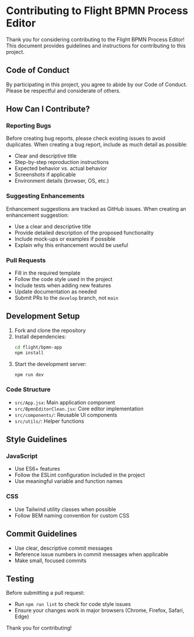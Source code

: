 # Contributing to Flight BPMN Process Editor

Thank you for considering contributing to the Flight BPMN Process Editor! This document provides guidelines and instructions for contributing to this project.

## Code of Conduct

By participating in this project, you agree to abide by our Code of Conduct. Please be respectful and considerate of others.

## How Can I Contribute?

### Reporting Bugs

Before creating bug reports, please check existing issues to avoid duplicates. When creating a bug report, include as much detail as possible:

- Clear and descriptive title
- Step-by-step reproduction instructions
- Expected behavior vs. actual behavior
- Screenshots if applicable
- Environment details (browser, OS, etc.)

### Suggesting Enhancements

Enhancement suggestions are tracked as GitHub issues. When creating an enhancement suggestion:

- Use a clear and descriptive title
- Provide detailed description of the proposed functionality
- Include mock-ups or examples if possible
- Explain why this enhancement would be useful

### Pull Requests

- Fill in the required template
- Follow the code style used in the project
- Include tests when adding new features
- Update documentation as needed
- Submit PRs to the `develop` branch, not `main`

## Development Setup

1. Fork and clone the repository
2. Install dependencies:
   ```bash
   cd flight/bpmn-app
   npm install
   ```
3. Start the development server:
   ```bash
   npm run dev
   ```

### Code Structure

- `src/App.jsx`: Main application component
- `src/BpmnEditorClean.jsx`: Core editor implementation
- `src/components/`: Reusable UI components
- `src/utils/`: Helper functions

## Style Guidelines

### JavaScript

- Use ES6+ features
- Follow the ESLint configuration included in the project
- Use meaningful variable and function names

### CSS

- Use Tailwind utility classes when possible
- Follow BEM naming convention for custom CSS

## Commit Guidelines

- Use clear, descriptive commit messages
- Reference issue numbers in commit messages when applicable
- Make small, focused commits

## Testing

Before submitting a pull request:

- Run `npm run lint` to check for code style issues
- Ensure your changes work in major browsers (Chrome, Firefox, Safari, Edge)

Thank you for contributing!
